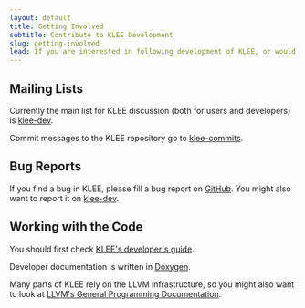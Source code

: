 ```yaml
---
layout: default
title: Getting Involved
subtitle: Contribute to KLEE Development
slug: getting-involved
lead: If you are interested in following development of KLEE, or would like to contribute, here are some resources that may prove useful.
---
```


## Mailing Lists

Currently the main list for KLEE discussion (both for users and developers) is [klee-dev]({{site.baseurl}}/klee-dev).

Commit messages to the KLEE repository go to [klee-commits](https://mailman.ic.ac.uk/mailman/listinfo/klee-commits).

## Bug Reports

If you find a bug in KLEE, please fill a bug report on [GitHub](https://github.com/ccadar/klee/issues/new). You might also want to report it on [klee-dev]({{site.baseurl}}/klee-dev).

## Working with the Code

You should first check [KLEE's developer's guide]({{site.baseurl}}/docs/developers-guide).

Developer documentation is written in [Doxygen](http://klee.github.io/klee/).

Many parts of KLEE rely on the LLVM infrastructure, so you might also want to look at [LLVM's General Programming Documentation](http://llvm.org/docs/#llvmprog).
